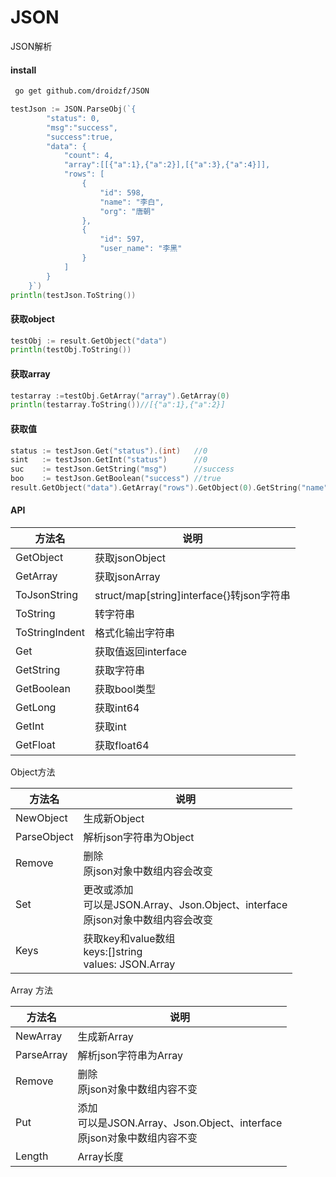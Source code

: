 # JSON
JSON解析

#### install
```sh
 go get github.com/droidzf/JSON 
```

```go
testJson := JSON.ParseObj(`{
        "status": 0,
        "msg":"success",
        "success":true,
		"data": {
			"count": 4,
			"array":[[{"a":1},{"a":2}],[{"a":3},{"a":4}]],
			"rows": [
				{
					"id": 598,
					"name": "李白",
					"org": "唐朝"
				},
				{
					"id": 597,
					"user_name": "李黑"
				}
			]
        }   
	}`)
println(testJson.ToString())
```

#### 获取object
```go
testObj := result.GetObject("data")
println(testObj.ToString())
```
#### 获取array
```go
testarray :=testObj.GetArray("array").GetArray(0)
println(testarray.ToString())//[{"a":1},{"a":2}]
```
#### 获取值
```go
status := testJson.Get("status").(int)   //0
sint   := testJson.GetInt("status")      //0
suc    := testJson.GetString("msg")      //success
boo    := testJson.GetBoolean("success") //true
result.GetObject("data").GetArray("rows").GetObject(0).GetString("name")//李白
```
#### API

|  方法名        |  说明  |
|  ----         | ----  |
| GetObject     | 获取jsonObject|
| GetArray      | 获取jsonArray|
| ToJsonString  | struct/map[string]interface{}转json字符串|
| ToString      | 转字符串 |
| ToStringIndent| 格式化输出字符串 |
| Get           | 获取值返回interface|
| GetString     | 获取字符串|
| GetBoolean    | 获取bool类型|
| GetLong       | 获取int64|
| GetInt        | 获取int|
| GetFloat      | 获取float64|

Object方法

|  方法名       | 说明  |
|  ----        | ----  |
| NewObject    | 生成新Object |
| ParseObject  | 解析json字符串为Object |
| Remove       | 删除<br>原json对象中数组内容会改变|
| Set          | 更改或添加<br>可以是JSON.Array、Json.Object、interface<br>原json对象中数组内容会改变|
| Keys         | 获取key和value数组<br>keys:[]string<br>values: JSON.Array|

Array 方法

|  方法名     | 说明  |
|  ----      | ----  |
| NewArray   | 生成新Array |
| ParseArray | 解析json字符串为Array |
| Remove     | 删除<br>原json对象中数组内容不变|
| Put        | 添加<br>可以是JSON.Array、Json.Object、interface<br>原json对象中数组内容不变|
| Length     | Array长度|
